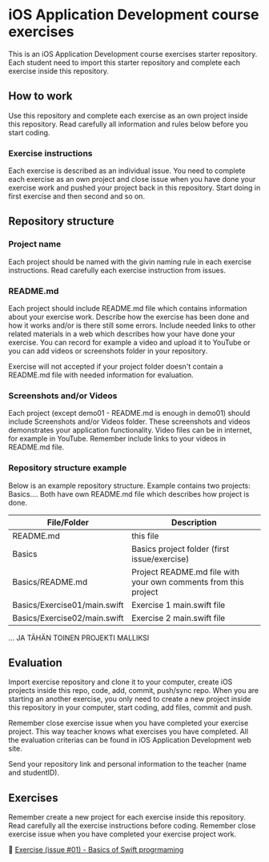 # iOS Application Development course exercises
This is an iOS Application Development course exercises starter repository.
Each student need to import this starter repository and complete each exercise
inside this repository.

## How to work
Use this repository and complete each exercise as an own project inside this 
repository. Read carefully all information and rules below before you start 
coding.

### Exercise instructions
Each exercise is described as an individual issue. You need to complete each 
exercise as an own project and close issue when you have done your exercise 
work and pushed your project back in this repository. Start doing in first 
exercise and then second and so on.

## Repository structure

### Project name
Each project should be named with the givin naming rule in each exercise 
instructions. Read carefully each exercise instruction from issues.

### README.md
Each project should include README.md file which contains information 
about your exercise work. Describe how the exercise has been done and how it works 
and/or is there still some errors. Include needed links to other related 
materials in a web which describes how your have done your exercise. 
You can record for example a video and upload it to YouTube or you can add 
videos or screenshots folder in your repository.

Exercise will not accepted if your project folder doesn't contain a README.md 
file with needed information for evaluation.

### Screenshots and/or Videos
Each project (except demo01 - README.md is enough in demo01) should include Screenshots and/or Videos folder. These screenshots
and videos demonstrates your application functionality. Video files can be in 
internet, for example in YouTube. Remember include links to your videos in 
README.md file.

### Repository structure example
Below is an example repository structure. Example contains two projects: Basics.... Both have own README.md file 
which describes how project is done. 

File/Folder        | Description           
-------------|-------------
README.md | this file
Basics | Basics project folder (first issue/exercise)
Basics/README.md | Project README.md file with your own comments from this project
Basics/Exercise01/main.swift | Exercise 1 main.swift file
Basics/Exercise02/main.swift | Exercise 2 main.swift file
...
JA TÄHÄN TOINEN PROJEKTI MALLIKSI

## Evaluation 
Import exercise repository and clone it to your computer, create iOS 
projects inside this repo, code, add, commit, push/sync repo. When you are 
starting an another exercise, you only need to create a new project inside this 
repository in your computer, start coding, add files, commit and push. 

Remember close exercise issue when you have completed your exercise project. 
This way teacher knows what exercises you have completed. All the evaluation 
criterias can be found in iOS Application Development web site.

Send your repository link and personal information to the teacher (name and studentID).

## Exercises 
Remember create a new project for each exercise inside this repository. Read 
carefully all the exercise instructions before coding. Remember close exercise 
issue when you have completed your exercise project work.

:small_orange_diamond: [Exercise (issue #01) - Basics of Swift progrmaming](https://gitlab.labranet.jamk.fi/TTOW0420/iOS-Application-Development-Exercises/issues/1) <br/>

